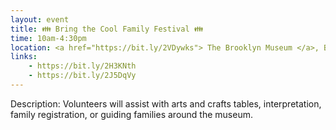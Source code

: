 ```yaml
---
layout: event
title: 👪 Bring the Cool Family Festival 👪
time: 10am-4:30pm
location: <a href="https://bit.ly/2VDywks"> The Brooklyn Museum </a>, Brooklyn
links:
    - https://bit.ly/2H3KNth
    - https://bit.ly/2J5DqVy
---
```

Description: Volunteers will assist with arts and crafts tables, interpretation, family registration, or guiding families around the museum.
